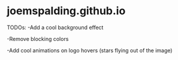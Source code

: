 ﻿# joemspalding.github.io

TODOs:
-Add a cool background effect

-Remove blocking colors

-Add cool animations on logo hovers (stars flying out of the image)
